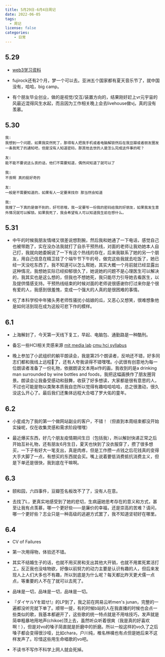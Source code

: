 ```yaml
---
title: 5月29日-6月4日周记
date: 2022-06-05
tags:
  - 周记
license: false
categories:
    - 日常
---
```

## 5.29
- [web3学习资料](https://tungsten-collar-503.notion.site/Web3-d43723a0ba4745069f5580a6f1c98a71)

- fujirock还有2个月，梦一个可以去。亚洲五个国家都有夏天音乐节了，就中国没有，哈哈，big camp。

- 有个朋友毕业创业，做的是视觉/交互/装置方向的，结果刚好赶上vr元宇宙的风最近混得风生水起，而且因为工作相关晚上会去livehouse做vj，真的没有羡慕。

## 5.30
	我:
	我想到一个问题，如果我突然死了，那得有人把我手机或者电脑解锁然后在我豆瓣或者朋友圈发一条我死了的通知吧，但是没有人知道密码，那其他去世的人是怎么完成这件事的呢？
	
	友:
	能不能不要说这么丧的话，他们不需要知道，偶然间知道了就可以了
	
	我:
	不丧啊 真的挺好奇的
	
	友:
	一般是不需要知道的，如果有人一定要来找你 那当然会知道
	
	我:
	我搜了一下真的是做不到的，好可悲哦，我一定要写一份我的密码给我的好朋友，如果我发生意外情况就可以解锁。如果我死了，我会希望有人可以知道我生前在想什么。

## 5.31

- 中午的时候我朋友情绪又很差说想割腕，然后我和她通了一下电话，感觉自己也被带跑了，实在没办法我就打了自杀干预热线，对面的老师让我劝她本人自己打，我就向她委婉说了一下有这个热线的存在，后来我联系了她的另一个朋友，用自己信息在精卫挂了个端午节下午的号，做完这些我就去吃饭了，她已经一天没吃东西了。我不知道可以怎么帮她，其实大概一个月前就已经显露出这种情况，我想她实际已经抑郁很久了，她说她的问题不是心理医生可以解决的，我其实也是这么想的，但我也不想她死，我只能尽力引导她去看医生，以及提供情感支持。干预热线结束的时候对面的老师说很感谢你打过来你是个很有爱的人，我感到很羞愧，变成一个强大的人真的是很困难的事情。

- 吃了本科学校中年猪头男老师性骚扰小姑娘的瓜，又恶心又想笑，很难想象他是如何活到现在成为这般可悲下作的模样。

## 6.1
- 上海解封了，今天第一天线下复工，早起、电脑包、通勤路是一种酷刑。

- 备忘一些HCI相关灵感来源
	[mit media lab](https://www.media.mit.edu/)
	[cmu hci syllabus](https://hcii.cmu.edu/academics/courses)

- 晚上参加了小武组织的躺平朗读会，我是第25个朗读者，反响还不错，好多同志们都和我线上远程🍻了，还有人夸我读得不错嘿嘿。小武很有创意地为每一位朗读者准备了一份礼物，依据朗读文本用ai作的画，我收到的是a drinking man surrounded by wine bottles and foods，我把这幅画换作了朋友圈背景。朗读会让我备受感动和鼓舞，收获了好多想读，大家都是很有意思的人，不过也可能是物以类聚本质我自恋所以觉得有趣哈哈哈哈，总之很激动，很久没这么开心了。最后我们还集体远程大合唱了罗大佑的童年。

## 6.2
- 小星成为了我的第一个做网站副业的客户，不错！（但直到本周结束都没开始实操呢，仅在收集灵感和需求阶段嘿嘿）

- 最近爆买东西，好几个朋友疫情期间生日（包括我），所以解封快递正常之后开始互补礼物，还有朋友6月生日，夏天也快到了没衣服穿了，攒了很多想买，一下子有好大一笔支出，真是肉疼，但是工作攒一点钱之后花钱真的变得大手大脚了一点，有想买的东西就会买。嘴上说着要低消费抵抗消费主义，但是下单还是很快，我到底在干嘛啊。

## 6.3
- 颐和园，六四事件，豆瓣签名板改不了了，没有人在意。

- 去找了L，更真实地感受到了她的悲切，生病逼她思考存在的意义和方式，甚至让我有点羡慕，哪一个更好些——是廉价的幸福，还是崇高的苦难？请问，哪一个更好些？志业只是一种高级的逃避方式罢了，我不知道坚韧好在哪里。

## 6.4
- CV of Failures

- 第一次用得物，体验还不错。

- 其实不结婚生子的话，也就不用买房和支出其他大开销，也就不用累死累活打工，反正我也没啥物欲，好像以前努力的动力主要是认识有趣的人，但后来发现人上人们大多也不有趣，所以到底是为什么呢？每天都比昨天更犬儒一点点，等重要的人不在了就可以去死了。

- 品味是一切，品味是一切，品味是一切。

- 『ダイヤルYを廻せ!』的LP到了，我之前在网易云听men's junan，完整的一遍都没听完就下单了。顺带一提，有的时候b站的人在我直播的时候也会点一些类似的歌，我基本都避开了，这些歌的统一特点就是不用啥技巧，发声就是简单粗暴地用地声(chikoe)顶上去，虽然听众听着很爽（我是真的好喜欢啊！），但是对vo的嗓子简直就是折磨中的折磨。所以一般这样的vo久了之后嗓子都会变得很沙哑，比如chara，户川纯，椎名林檎也有点但是她后来不这样发声了。珍惜这些用生命唱歌的vo吧。

- 不读书不写作不科学上网人就会死掉。
